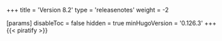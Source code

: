 +++
title = 'Version 8.2'
type = 'releasenotes'
weight = -2

[params]
  disableToc = false
  hidden = true
  minHugoVersion = '0.126.3'
+++
{{< piratify >}}
